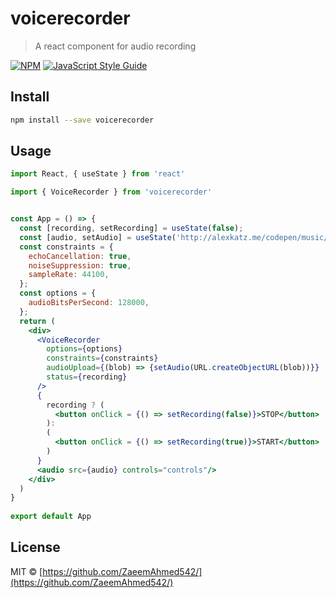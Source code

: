 # voicerecorder

> A react component for audio recording

[![NPM](https://img.shields.io/npm/v/voicerecorder.svg)](https://www.npmjs.com/package/audiorecorder) [![JavaScript Style Guide](https://img.shields.io/badge/code_style-standard-brightgreen.svg)](https://standardjs.com)

## Install

```bash
npm install --save voicerecorder
```

## Usage

```jsx
import React, { useState } from 'react'

import { VoiceRecorder } from 'voicerecorder'


const App = () => {
  const [recording, setRecording] = useState(false);
  const [audio, setAudio] = useState('http://alexkatz.me/codepen/music/interlude.mp3');
  const constraints = {
    echoCancellation: true,
    noiseSuppression: true,
    sampleRate: 44100,
  };
  const options = {
    audioBitsPerSecond: 128000,
  };
  return (
    <div>
      <VoiceRecorder
        options={options}
        constraints={constraints}
        audioUpload={(blob) => {setAudio(URL.createObjectURL(blob))}}
        status={recording}
      />
      {
        recording ? (
          <button onClick = {() => setRecording(false)}>STOP</button>
        ):
        (
          <button onClick = {() => setRecording(true)}>START</button>
        )
      }
      <audio src={audio} controls="controls"/>
    </div>
  )
}
 
export default App

```

## License

MIT © [https://github.com/ZaeemAhmed542/](https://github.com/ZaeemAhmed542/)
